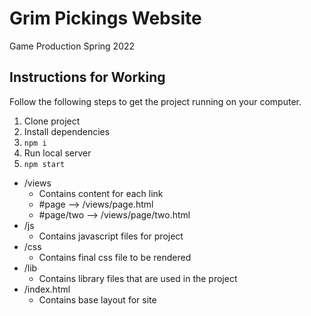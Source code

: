 # Grim Pickings Website

Game Production Spring 2022

## Instructions for Working

Follow the following steps to get the project running on your computer.

1. Clone project
2. Install dependencies
3. `npm i`
4. Run local server
5. `npm start`

-   /views
    -   Contains content for each link
    -   #page --> /views/page.html
    -   #page/two --> /views/page/two.html
-   /js
    -   Contains javascript files for project
-   /css
    -   Contains final css file to be rendered
-   /lib
    -   Contains library files that are used in the project
-   /index.html
    -   Contains base layout for site
